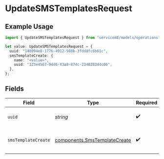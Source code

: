 # UpdateSMSTemplatesRequest

## Example Usage

```typescript
import { UpdateSMSTemplatesRequest } from "servicem8/models/operations";

let value: UpdateSMSTemplatesRequest = {
  uuid: "148094e8-1776-4912-988b-3fdd8fc6b61c",
  smsTemplateCreate: {
    name: "<value>",
    uuid: "123e4567-9dd6-43a8-874c-2348283ddc0b",
  },
};
```

## Fields

| Field                                                                        | Type                                                                         | Required                                                                     | Description                                                                  |
| ---------------------------------------------------------------------------- | ---------------------------------------------------------------------------- | ---------------------------------------------------------------------------- | ---------------------------------------------------------------------------- |
| `uuid`                                                                       | *string*                                                                     | :heavy_check_mark:                                                           | UUID of the SMS Template                                                     |
| `smsTemplateCreate`                                                          | [components.SmsTemplateCreate](../../models/components/smstemplatecreate.md) | :heavy_check_mark:                                                           | SMS Template fields to update                                                |